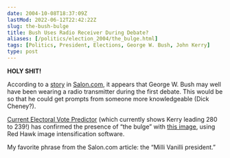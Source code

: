 ```yaml
--- 
date: 2004-10-08T18:37:09Z
lastMod: 2022-06-12T22:42:22Z
slug: the-bush-bulge
title: Bush Uses Radio Receiver During Debate?
aliases: [/politics/election_2004/the_bulge.html]
tags: [Politics, President, Elections, George W. Bush, John Kerry]
type: post
---
```


**HOLY SHIT!**

According to a [story] in [Salon.com], it appears that George W. Bush may well
have been wearing a radio transmitter during the first debate. This would be so
that he could get prompts from someone more knowledgeable (Dick Cheney?).

[Current Electoral Vote Predictor][] (which currently shows Kerry leading 280 to
239!) has confirmed the presence of “the bulge” with [this image], using Red
Hawk image intensification software.

My favorite phrase from the Salon.com article: the “Milli Vanilli president.”

  [story]: https://www.salon.com/2004/10/09/bulge/ "Bush's mystery bulge"
  [Salon.com]: https://www.salon.com/ "Salon.com"
  [Current Electoral Vote Predictor]: https://electoral-vote.com
    "See the current electoral vote status of the campaign on a nice colored map"
  [this image]: https://web.archive.org/web/20041102050324if_/http://www.electoral-vote2.com/images/bulge.jpg
    "The Electoral Vote Predictor's enhanced image of the bulge"
